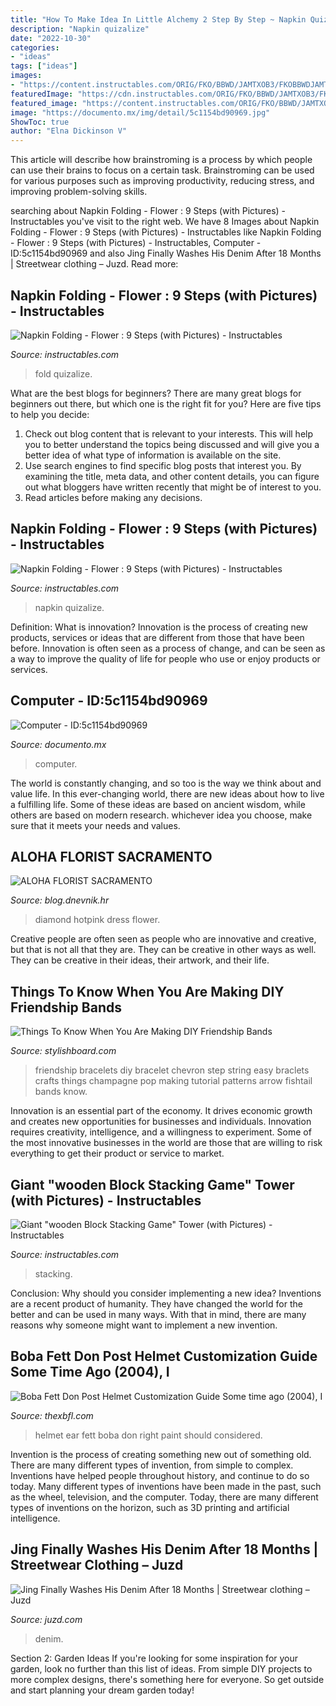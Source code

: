 ```yaml
---
title: "How To Make Idea In Little Alchemy 2 Step By Step ~ Napkin Quizalize"
description: "Napkin quizalize"
date: "2022-10-30"
categories:
- "ideas"
tags: ["ideas"]
images:
- "https://content.instructables.com/ORIG/FKO/BBWD/JAMTXOB3/FKOBBWDJAMTXOB3.jpg?auto=webp&amp;frame=1"
featuredImage: "https://cdn.instructables.com/ORIG/FKO/BBWD/JAMTXOB3/FKOBBWDJAMTXOB3.jpg"
featured_image: "https://content.instructables.com/ORIG/FKO/BBWD/JAMTXOB3/FKOBBWDJAMTXOB3.jpg?auto=webp&amp;frame=1"
image: "https://documento.mx/img/detail/5c1154bd90969.jpg"
ShowToc: true
author: "Elna Dickinson V"
---
```



This article will describe how brainstroming is a process by which people can use their brains to focus on a certain task. Brainstroming can be used for various purposes such as improving productivity, reducing stress, and improving problem-solving skills.

	

		
searching about Napkin Folding - Flower : 9 Steps (with Pictures) - Instructables you've visit to the right web. We have 8 Images about Napkin Folding - Flower : 9 Steps (with Pictures) - Instructables like Napkin Folding - Flower : 9 Steps (with Pictures) - Instructables, Computer - ID:5c1154bd90969 and also Jing Finally Washes His Denim After 18 Months | Streetwear clothing – Juzd. Read more:
		
    
## Napkin Folding - Flower : 9 Steps (with Pictures) - Instructables

<img loading=lazy src="https://cdn.instructables.com/ORIG/FKO/BBWD/JAMTXOB3/FKOBBWDJAMTXOB3.jpg" onerror="this.onerror=null;this.src='https://tse3.mm.bing.net/th?id=OIP.yefXoWDkbW7jSxraqUMc5wHaGK&amp;pid=15.1';" alt="Napkin Folding - Flower : 9 Steps (with Pictures) - Instructables">

_Source: instructables.com_

>fold quizalize. 

	

What are the best blogs for beginners?
There are many great blogs for beginners out there, but which one is the right fit for you? Here are five tips to help you decide: 
1. Check out blog content that is relevant to your interests. This will help you to better understand the topics being discussed and will give you a better idea of what type of information is available on the site. 
2. Use search engines to find specific blog posts that interest you. By examining the title, meta data, and other content details, you can figure out what bloggers have written recently that might be of interest to you. 
3. Read articles before making any decisions.

    
## Napkin Folding - Flower : 9 Steps (with Pictures) - Instructables

<img loading=lazy src="https://content.instructables.com/ORIG/FKO/BBWD/JAMTXOB3/FKOBBWDJAMTXOB3.jpg?auto=webp&amp;frame=1" onerror="this.onerror=null;this.src='https://tse4.mm.bing.net/th?id=OIP.y3L9MBRAX2zqKI57Of7zDgHaGK&amp;pid=15.1';" alt="Napkin Folding - Flower : 9 Steps (with Pictures) - Instructables">

_Source: instructables.com_

>napkin quizalize. 

	

Definition: What is innovation?
Innovation is the process of creating new products, services or ideas that are different from those that have been before. Innovation is often seen as a process of change, and can be seen as a way to improve the quality of life for people who use or enjoy products or services.

    
## Computer - ID:5c1154bd90969

<img loading=lazy src="https://documento.mx/img/detail/5c1154bd90969.jpg" onerror="this.onerror=null;this.src='https://tse3.mm.bing.net/th?id=OIP.ixYyh16kVlx3Vxz9nHjvzAHaJ4&amp;pid=15.1';" alt="Computer - ID:5c1154bd90969">

_Source: documento.mx_

>computer. 

	

The world is constantly changing, and so too is the way we think about and value life. In this ever-changing world, there are new ideas about how to live a fulfilling life. Some of these ideas are based on ancient wisdom, while others are based on modern research. whichever idea you choose, make sure that it meets your needs and values.

    
## ALOHA FLORIST SACRAMENTO

<img loading=lazy src="http://bit.ly/rl4sgX" onerror="this.onerror=null;this.src='https://tse3.mm.bing.net/th?id=OIP.KdSXCNAet7Aw51lC6eSthAHaFO&amp;pid=15.1';" alt="ALOHA FLORIST SACRAMENTO">

_Source: blog.dnevnik.hr_

>diamond hotpink dress flower. 

	

Creative people are often seen as people who are innovative and creative, but that is not all that they are. They can be creative in other ways as well. They can be creative in their ideas, their artwork, and their life.

    
## Things To Know When You Are Making DIY Friendship Bands

<img loading=lazy src="http://www.stylishboard.com/wp-content/uploads/2013/08/band3.jpg" onerror="this.onerror=null;this.src='https://tse4.mm.bing.net/th?id=OIP.C3YLHIpo_gLoGjCuSfbllgHaMR&amp;pid=15.1';" alt="Things To Know When You Are Making DIY Friendship Bands">

_Source: stylishboard.com_

>friendship bracelets diy bracelet chevron step string easy braclets crafts things champagne pop making tutorial patterns arrow fishtail bands know. 

	

Innovation is an essential part of the economy. It drives economic growth and creates new opportunities for businesses and individuals. Innovation requires creativity, intelligence, and a willingness to experiment. Some of the most innovative businesses in the world are those that are willing to risk everything to get their product or service to market.

    
## Giant &quot;wooden Block Stacking Game&quot; Tower (with Pictures) - Instructables

<img loading=lazy src="https://content.instructables.com/ORIG/FID/11RT/GP6ZMA1R/FID11RTGP6ZMA1R.jpg?auto=webp&amp;frame=1&amp;width=2100" onerror="this.onerror=null;this.src='https://tse4.mm.bing.net/th?id=OIP.7r1Uu1MqU-Qe10D9Jt2PZwHaJ4&amp;pid=15.1';" alt="Giant &quot;wooden Block Stacking Game&quot; Tower (with Pictures) - Instructables">

_Source: instructables.com_

>stacking. 

	

Conclusion: Why should you consider implementing a new idea?
Inventions are a recent product of humanity. They have changed the world for the better and can be used in many ways. With that in mind, there are many reasons why someone might want to implement a new invention.

    
## Boba Fett Don Post Helmet Customization Guide Some Time Ago (2004), I

<img loading=lazy src="http://www.thexbfl.com/The_Xbox_Football_League/Boba_Fett_Don_Post_Helmet_files/DPRightEar.jpg" onerror="this.onerror=null;this.src='https://tse3.mm.bing.net/th?id=OIP.MRpb2Z-L8Hj-n-HS4KabrgAAAA&amp;pid=15.1';" alt="Boba Fett Don Post Helmet Customization Guide Some time ago (2004), I">

_Source: thexbfl.com_

>helmet ear fett boba don right paint should considered. 

	

Invention is the process of creating something new out of something old. There are many different types of invention, from simple to complex. Inventions have helped people throughout history, and continue to do so today. Many different types of inventions have been made in the past, such as the wheel, television, and the computer. Today, there are many different types of inventions on the horizon, such as 3D printing and artificial intelligence.

    
## Jing Finally Washes His Denim After 18 Months | Streetwear Clothing – Juzd

<img loading=lazy src="http://4.bp.blogspot.com/_k8ZSlgZUqmE/S0-Ds_5zInI/AAAAAAAAAD0/y35hKRrxT4o/s400/8.JPG" onerror="this.onerror=null;this.src='https://tse4.mm.bing.net/th?id=OIP.uegAnw3Y5e7EVM5yEuFU2QAAAA&amp;pid=15.1';" alt="Jing Finally Washes His Denim After 18 Months | Streetwear clothing – Juzd">

_Source: juzd.com_

>denim. 

	

Section 2: Garden Ideas
If you're looking for some inspiration for your garden, look no further than this list of ideas. From simple DIY projects to more complex designs, there's something here for everyone. So get outside and start planning your dream garden today!

